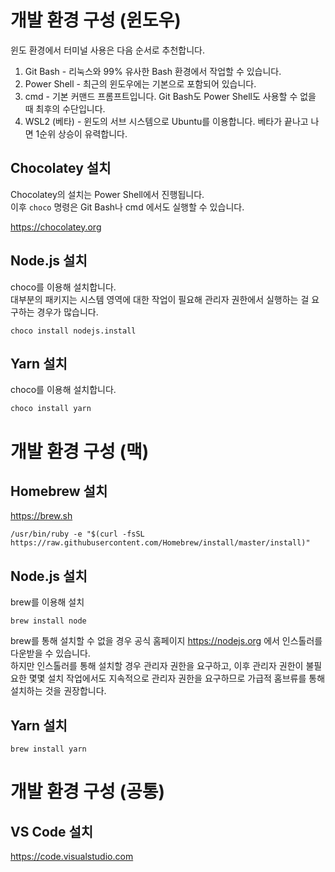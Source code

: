 # 개발 환경 구성 (윈도우)

윈도 환경에서 터미널 사용은 다음 순서로 추천합니다.

1. Git Bash - 리눅스와 99% 유사한 Bash 환경에서 작업할 수 있습니다.
2. Power Shell - 최근의 윈도우에는 기본으로 포함되어 있습니다.
3. cmd - 기본 커맨드 프롬프트입니다. Git Bash도 Power Shell도 사용할 수 없을 때 최후의 수단입니다.
4. WSL2 (베타) - 윈도의 서브 시스템으로 Ubuntu를 이용합니다. 베타가 끝나고 나면 1순위 상승이 유력합니다.

## Chocolatey 설치

Chocolatey의 설치는 Power Shell에서 진행됩니다.  
이후 `choco` 명령은 Git Bash나 cmd 에서도 실행할 수 있습니다.

https://chocolatey.org

## Node.js 설치

choco를 이용해 설치합니다.  
대부분의 패키지는 시스템 영역에 대한 작업이 필요해 관리자 권한에서 실행하는 걸 요구하는 경우가 많습니다.

```
choco install nodejs.install
```

## Yarn 설치

choco를 이용해 설치합니다.

```
choco install yarn
```

# 개발 환경 구성 (맥)

## Homebrew 설치

https://brew.sh

```
/usr/bin/ruby -e "$(curl -fsSL https://raw.githubusercontent.com/Homebrew/install/master/install)"
```

## Node.js 설치

brew를 이용해 설치

```
brew install node
```

brew를 통해 설치할 수 없을 경우 공식 홈페이지 https://nodejs.org 에서 인스톨러를 다운받을 수 있습니다.  
하지만 인스톨러를 통해 설치할 경우 관리자 권한을 요구하고, 이후 관리자 권한이 불필요한 몇몇 설치 작업에서도 지속적으로 관리자 권한을 요구하므로 가급적 홈브류를 통해 설치하는 것을 권장합니다.

## Yarn 설치

```
brew install yarn
```

# 개발 환경 구성 (공통)

## VS Code 설치

https://code.visualstudio.com

